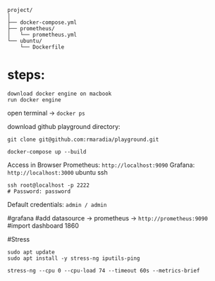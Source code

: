 
```
project/
│
├── docker-compose.yml
├── prometheus/
│   └── prometheus.yml
└── ubuntu/
    └── Dockerfile
```

# steps:
```
download docker engine on macbook
run docker engine
```

open terminal -> `docker ps`

download github playground directory: 

`git clone git@github.com:rmaradia/playground.git`

```
docker-compose up --build
```


Access in Browser
Prometheus: `http://localhost:9090`
Grafana: `http://localhost:3000`
ubuntu ssh 
```
ssh root@localhost -p 2222
# Password: password
```

Default credentials: `admin / admin`

#grafana 
#add datasource -> prometheus -> `http://prometheus:9090`
#import dashboard 1860


#Stress
```
sudo apt update
sudo apt install -y stress-ng iputils-ping

stress-ng --cpu 0 --cpu-load 74 --timeout 60s --metrics-brief
```

